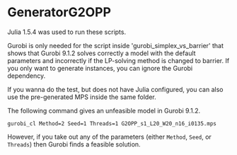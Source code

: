 # GeneratorG2OPP

Julia 1.5.4 was used to run these scripts.

Gurobi is only needed for the script inside 'gurobi\_simplex\_vs\_barrier' that shows that Gurobi 9.1.2 solves correctly a model with the default parameters and incorrectly if the LP-solving method is changed to barrier. If you only want to generate instances, you can ignore the Gurobi dependency.

If you wanna do the test, but does not have Julia configured, you can also use the pre-generated MPS inside the same folder.

The following command gives an unfeasible model in Gurobi 9.1.2.

```
gurobi_cl Method=2 Seed=1 Threads=1 G2OPP_s1_L20_W20_n16_i0135.mps
```

However, if you take out any of the parameters (either `Method`, `Seed`, or `Threads`) then Gurobi finds a feasible solution.


